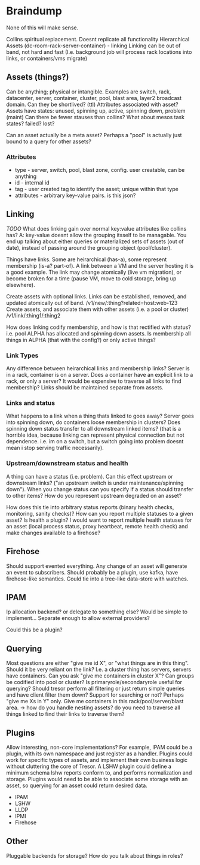 # Braindump

None of this will make sense.

Collins spiritual replacement. Doesnt replicate all functionality
Hierarchical Assets (dc-room-rack-server-container) - linking
Linking can be out of band, not hard and fast (I.e. background job will process rack locations into links, or containers/vms migrate)

## Assets (things?)

Can be anything; physical or intangible. Examples are switch, rack, datacenter, server, container, cluster, pool, blast area, layer2 broadcast domain.
Can they be shortlived? (ttl)
Attributes associated with asset?
Assets have states: unused, spinning up, active, spinning down, problem (maint)
Can there be fewer stauses than collins? What about mesos task states? failed? lost?

Can an asset actually be a meta asset? Perhaps a "pool" is actually just bound to a query for other assets?

### Attributes

* type - server, switch, pool, blast zone, config. user creatable, can be anything
* id - internal id
* tag - user created tag to identify the asset; unique within that type
* attributes - arbitrary key-value pairs. is this json?

## Linking

*TODO* What does linking gain over normal key:value attributes like collins has? A: key-value doesnt allow the grouping itsself to be managable. You end up talking about either queries or materialized sets of assets (out of date), instead of passing around the grouping object (pool/cluster).

Things have links. Some are heirarchical (has-a), some represent membership (is-a? part-of). A link between a VM and the server hosting it is a good example. The link may change atomically (live vm migration), or become broken for a time (pause VM, move to cold storage, bring up elsewhere).

Create assets with optional links. Links can be established, removed, and updated atomically out of band.
/v1/new/:thing?related=host:web-123
Create assets, and associate them with other assets (i.e. a pool or cluster)
/v1/link/:thing1/:thing2

How does linking codify membership, and how is that rectified with status? i.e. pool ALPHA has allocated and spinning down assets. Is membership all things in ALPHA (that with the config?) or only active things?

### Link Types

Any difference between heirarchical links and membership links? Server is in a rack, container is on a server. Does a container have an explicit link to a rack, or only a server? It would be expensive to traverse all links to find membership? Links should be maintained separate from assets.

### Links and status

What happens to a link when a thing thats linked to goes away? Server goes into spinning down, do containers loose membership in clusters? Does spinning down status transfer to all downstream linked items? (that is a horrible idea, because linking can represent physical connection but not dependence. i.e. im on a switch, but a switch going into problem doesnt mean i stop serving traffic necessarily).

### Upstream/downstream status and health

A thing can have a status (i.e. problem). Can this effect upstream or downstream links? ("an upstream switch is under maintenance/spinning down"). When you change status can you specify if a status should transfer to other items? How do you represent upstream degraded on an asset?

How does this tie into arbitrary status reports (binary health checks, monitoring, sanity checks)? How can you report multiple statuses to a given asset? Is health a plugin? I would want to report multiple health statuses for an asset (local process status, proxy heartbeat, remote health check) and make changes available to a firehose?

## Firehose

Should support evented everything. Any change of an asset will generate an event to subscribers. Should probably be a plugin, use kafka, have firehose-like semantics. Could tie into a tree-like data-store with watches.

## IPAM

Ip allocation backend? or delegate to something else?
Would be simple to implement...
Separate enough to allow external providers?

Could this be a plugin?

## Querying

Most questions are either "give me id X", or "what things are in this thing".
Should it be very reliant on the link? I.e. a cluster thing has servers, servers have containers. Can you ask "give me containers in cluster X"?
Can groups be codified into pool or cluster? Is primaryrole/secondaryrole useful for querying?
Should tresor perform all filtering or just return simple queries and have client filter them down?
Support for searching or not? Perhaps "give me Xs in Y" only. Give me containers in this rack/pool/server/blast area.
  -> how do you handle nesting assets? do you need to traverse all things linked to find their links to traverse them?

## Plugins

Allow interesting, non-core implementations? For example, IPAM could be a plugin, with its own namespace and just register as a handler.
Plugins could work for specific types of assets, and implement their own business logic without cluttering the core of Tresor. A LSHW plugin could define a minimum schema lshw reports conform to, and performs normalization and storage. Plugins would need to be able to associate some storage with an asset, so querying for an asset could return desired data.

* IPAM
* LSHW
* LLDP
* IPMI
* Firehose

## Other

Pluggable backends for storage?
How do you talk about things in roles?



